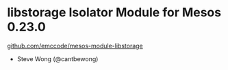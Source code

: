 # libstorage Isolator Module for Mesos 0.23.0
[github.com/emccode/mesos-module-libstorage](https://github.com/emccode/mesos-module-libstorage)

- Steve Wong (@cantbewong)
